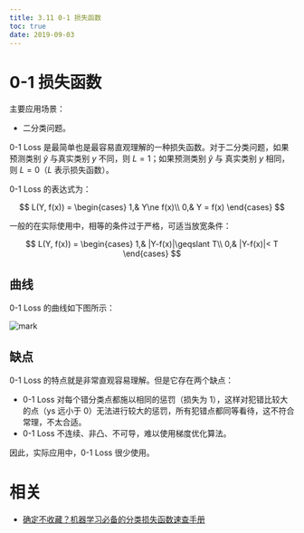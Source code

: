 ```yaml
---
title: 3.11 0-1 损失函数
toc: true
date: 2019-09-03
---
```

# 0-1 损失函数

主要应用场景：

- 二分类问题。


0-1 Loss 是最简单也是最容易直观理解的一种损失函数。对于二分类问题，如果预测类别 $\hat{y}$ 与真实类别 $y$ 不同，则 $L=1$；如果预测类别 $\hat{y}$ 与 真实类别 $y$ 相同，则 $L=0$（$L$ 表示损失函数）。



0-1 Loss 的表达式为：

$$
L(Y, f(x)) =
\begin{cases}
1,& Y\ne f(x)\\
0,& Y = f(x)
\end{cases}
$$

一般的在实际使用中，相等的条件过于严格，可适当放宽条件：

$$
L(Y, f(x)) =
\begin{cases}
1,& |Y-f(x)|\geqslant T\\
0,& |Y-f(x)|< T
\end{cases}
$$



## 曲线

0-1 Loss 的曲线如下图所示：


![mark](http://images.iterate.site/blog/image/20190902/JQb8uyG1g92S.png?imageslim)


## 缺点

0-1 Loss 的特点就是非常直观容易理解。但是它存在两个缺点：

- 0-1 Loss 对每个错分类点都施以相同的惩罚（损失为 1），这样对犯错比较大的点（ys 远小于 0）无法进行较大的惩罚，所有犯错点都同等看待，这不符合常理，不太合适。
- 0-1 Loss 不连续、非凸、不可导，难以使用梯度优化算法。

因此，实际应用中，0-1 Loss 很少使用。



# 相关

- [确定不收藏？机器学习必备的分类损失函数速查手册](https://redstonewill.com/1584/)
